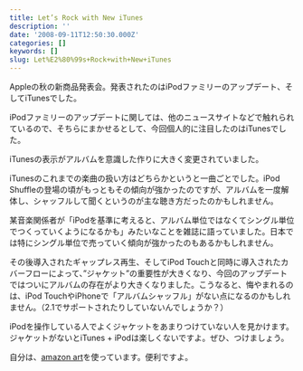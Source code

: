 ```yaml
---
title: Let’s Rock with New iTunes
description: ''
date: '2008-09-11T12:50:30.000Z'
categories: []
keywords: []
slug: Let%E2%80%99s+Rock+with+New+iTunes
---
```

Appleの秋の新商品発表会。発表されたのはiPodファミリーのアップデート、そしてiTunesでした。

iPodファミリーのアップデートに関しては、他のニュースサイトなどで触れられているので、そちらにまかせるとして、今回個人的に注目したのはiTunesでした。

iTunesの表示がアルバムを意識した作りに大きく変更されていました。

iTunesのこれまでの楽曲の扱い方はどちらかというと一曲ごとでした。iPod Shuffleの登場の頃がもっともその傾向が強かったのですが、アルバムを一度解体し、シャッフルして聞くというのが主な聴き方だったのかもしれません。

某音楽関係者が「iPodを基準に考えると、アルバム単位ではなくてシングル単位でつくっていくようになるかも」みたいなことを雑誌に語っていました。日本では特にシングル単位で売っていく傾向が強かったのもあるかもしれません。

その後導入されたギャップレス再生、そしてiPod Touchと同時に導入されたカバーフローによって、”ジャケット”の重要性が大きくなり、今回のアップデートではついにアルバムの存在がより大きくなりました。こうなると、悔やまれるのは、iPod TouchやiPhoneで「アルバムシャッフル」がない点になるのかもしれません。（2.1でサポートされたりしていないんでしょうか？）

iPodを操作している人でよくジャケットをあまりつけていない人を見かけます。ジャケットがないとiTunes + iPodは楽しくないですよ。ぜひ、つけましょう。

自分は、[amazon art](http://www.apple.com/jp/downloads/dashboard/music/amazonalbumart.html)を使っています。便利ですよ。
